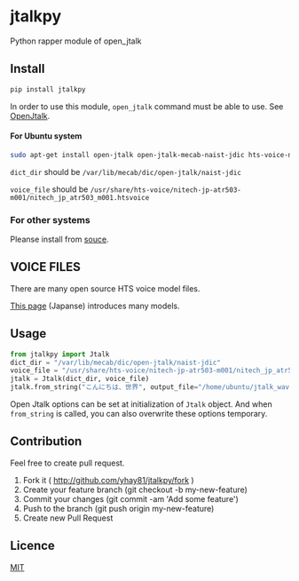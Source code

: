 # jtalkpy
Python rapper module of open_jtalk

## Install

```bash
pip install jtalkpy
```

In order to use this module, `open_jtalk` command must be able to use.
See [OpenJtalk](http://open-jtalk.sourceforge.net/).

#### For Ubuntu system
```bash
sudo apt-get install open-jtalk open-jtalk-mecab-naist-jdic hts-voice-nitech-jp-atr503-m001
```
`dict_dir` should be `/var/lib/mecab/dic/open-jtalk/naist-jdic`

`voice_file` should be `/usr/share/hts-voice/nitech-jp-atr503-m001/nitech_jp_atr503_m001.htsvoice`

### For other systems
Pleanse install from [souce](http://open-jtalk.sourceforge.net/).

## VOICE FILES
There are many open source HTS voice model files.

[This page](http://mahoro-ba.net/e1875.html) (Japanse) introduces many models.

## Usage

```python
from jtalkpy import Jtalk
dict_dir = "/var/lib/mecab/dic/open-jtalk/naist-jdic"
voice_file = "/usr/share/hts-voice/nitech-jp-atr503-m001/nitech_jp_atr503_m001.htsvoice"
jtalk = Jtalk(dict_dir, voice_file)
jtalk.from_string("こんにちは、世界", output_file="/home/ubuntu/jtalk_wavs/hello.wav")
```

Open Jtalk options can be set at initialization of `Jtalk` object.
And when `from_string` is called, you can also overwrite these options temporary.


## Contribution
Feel free to create pull request.
1. Fork it ( http://github.com/yhay81/jtalkpy/fork )
2. Create your feature branch (git checkout -b my-new-feature)
3. Commit your changes (git commit -am 'Add some feature')
4. Push to the branch (git push origin my-new-feature)
5. Create new Pull Request

## Licence

[MIT](https://github.com/tcnksm/tool/blob/master/LICENCE)